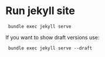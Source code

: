 # Run jekyll site

```
 bundle exec jekyll serve
```

If you want to show draft versions use:
```
 bundle exec jekyll serve --draft
```